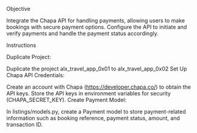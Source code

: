 Objective

Integrate the Chapa API for handling payments, allowing users to make bookings with secure payment options. Configure the API to initiate and verify payments and handle the payment status accordingly.

Instructions

Duplicate Project:

Duplicate the project alx_travel_app_0x01 to alx_travel_app_0x02
Set Up Chapa API Credentials:

Create an account with Chapa (https://developer.chapa.co/) to obtain the API keys.
Store the API keys in environment variables for security (CHAPA_SECRET_KEY).
Create Payment Model:

In listings/models.py, create a Payment model to store payment-related information such as booking reference, payment status, amount, and transaction ID.
